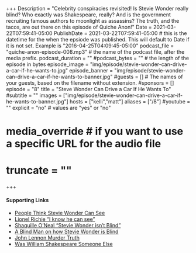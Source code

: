 +++
Description = "Celebrity conspiracies revisited! Is Stevie Wonder really blind? Who exactly was Shakespeare, really? And is the government recruiting famous authors to moonlight as assassins? The truth, and the tacos, are out there on this episode of Quiche Anon!"
Date = 2021-03-22T07:59:41-05:00
PublishDate = 2021-03-22T07:59:41-05:00 # this is the datetime for the when the epsiode was published. This will default to Date if it is not set. Example is "2016-04-25T04:09:45-05:00"
podcast_file = "quiche-anon-episode-008.mp3" # the name of the podcast file, after the media prefix.
podcast_duration = ""
#podcast_bytes = "" # the length of the episode in bytes
episode_image = "img/episode/stevie-wonder-can-drive-a-car-if-he-wants-to.jpg"
episode_banner = "img/episode/stevie-wonder-can-drive-a-car-if-he-wants-to-banner.jpg"
#guests = [] # The names of your guests, based on the filename without extension.
#sponsors = []
episode = "8"
title = "Steve Wonder Can Drive a Car If He Wants To"
#subtitle = ""
images = ["img/episode/stevie-wonder-can-drive-a-car-if-he-wants-to-banner.jpg"]
hosts = ["kelli","matt"]
aliases = ["/8"]
#youtube = ""
explicit = "no" # values are "yes" or "no"
# media_override # if you want to use a specific URL for the audio file
# truncate = ""
+++
#### Supporting Links
- [People Think Stevie Wonder Can See](https://www.btrtoday.com/read/wtaf/211-what-the-actual-fuck/)
- [Lionel Richie “I know he can see”](https://vancouversun.com/entertainment/celebrity/i-know-he-can-see-lionel-richie-isnt-convinced-stevie-wonder-is-blind)
- [Shaquille O’Neal “Stevie Wonder isn’t Blind”](https://www.nzherald.co.nz/sport/shaquille-oneal-adds-fuel-conspiracy-theory-after-claiming-stevie-wonder-saw-him-in-an-elevator/CMPOWM2YHEHOHDRO43JX2XX2LA/)
- [A Blind Man on how Stevie Wonder is Blind](https://www.youtube.com/watch?v=jzVXkbvauWY)
- [John Lennon Murder Truth](http://lennonmurdertruth.com/introduction/)
- [Was William Shakespeare Someone Else](https://www.biography.com/news/shakespeare-real-author-theories#:~:text=A%20number%20of%20Shakespeare's%20contemporaries,was%20acting%20as%20a%20pseudonym.)
